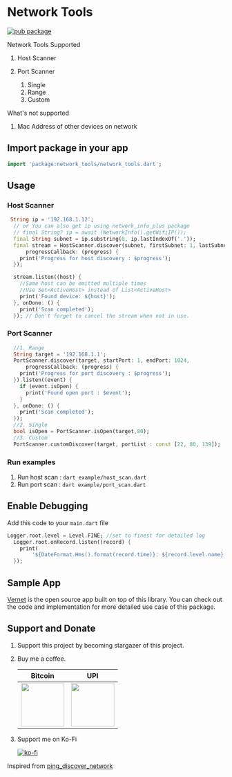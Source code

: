# Network Tools

[![pub package](https://img.shields.io/pub/v/network_tools.svg)](https://pub.dev/packages/network_tools)

Network Tools Supported

1. Host Scanner

2. Port Scanner
    1. Single
    2. Range
    3. Custom

What's not supported

1. Mac Address of other devices on network

## Import package in your app

```dart
import 'package:network_tools/network_tools.dart'; 
```

## Usage

### Host Scanner

```dart
 String ip = '192.168.1.12';
  // or You can also get ip using network_info_plus package
  // final String? ip = await (NetworkInfo().getWifiIP());
  final String subnet = ip.substring(0, ip.lastIndexOf('.'));
  final stream = HostScanner.discover(subnet, firstSubnet: 1, lastSubnet: 50,
      progressCallback: (progress) {
    print('Progress for host discovery : $progress');
  });

  stream.listen((host) {
    //Same host can be emitted multiple times
    //Use Set<ActiveHost> instead of List<ActiveHost>
    print('Found device: ${host}');
  }, onDone: () {
    print('Scan completed');
  }); // Don't forget to cancel the stream when not in use.

```

### Port Scanner

```dart
  //1. Range
  String target = '192.168.1.1';
  PortScanner.discover(target, startPort: 1, endPort: 1024,
      progressCallback: (progress) {
    print('Progress for port discovery : $progress');
  }).listen((event) {
    if (event.isOpen) {
      print('Found open port : $event');
    }
  }, onDone: () {
    print('Scan completed');
  });
  //2. Single
  bool isOpen = PortScanner.isOpen(target,80);
  //3. Custom
  PortScanner.customDiscover(target, portList : const [22, 80, 139]);

```

### Run examples

1. Run host scan : `dart example/host_scan.dart`
2. Run port scan : `dart example/port_scan.dart`

## Enable Debugging

Add this code to your `main.dart` file

```dart
Logger.root.level = Level.FINE; //set to finest for detailed log
  Logger.root.onRecord.listen((record) {
    print(
        '${DateFormat.Hms().format(record.time)}: ${record.level.name}: ${record.loggerName}: ${record.message}');
  });

```

## Sample App

[Vernet](https://github.com/git-elliot/vernet) is the open source app built on top of this library.
You can check out the code and implementation for more detailed use case of this package. 

## Support and Donate

1. Support this project by becoming stargazer of this project.
2. Buy me a coffee.

    |   Bitcoin |   UPI |
    |-----------|-------|
    |<img src="https://raw.githubusercontent.com/git-elliot/network_tools/main/donation/bitcoin_qr.png" width = "100">|<img src="https://raw.githubusercontent.com/git-elliot/network_tools/main/donation/bhim_upi_qr.png" width = "100">

3. Support me on Ko-Fi

    [![ko-fi](https://ko-fi.com/img/githubbutton_sm.svg)](https://ko-fi.com/fs0c13ty)

Inspired from [ping_discover_network](https://github.com/andrey-ushakov/ping_discover_network)
